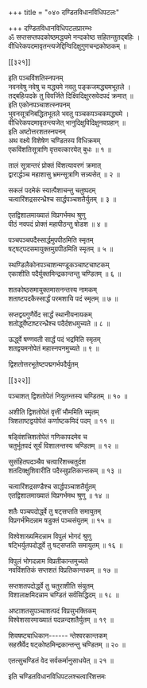 +++
title = "०४० दण्डितविधानविधिपटलः"

+++
दण्डितविधानविधिपटलप्रारम्भः  
ॐ सप्तसप्तपदकोष्ठमद्ध्यमे नन्दकोष्ठ सहितन्तुतद्बहिः ।  
वीधिरेकपदमावृतन्त्यजेद्दिग्विदिक्षुगुणचन्द्रकोष्ठकम् ॥  

[[३२१]]  

इति पञ्चविंशतिस्नपनम्  
नवनवेषु नवेषु च मद्ध्यमे नवतु पङ्कजमद्ध्यमभूतले ।  
तद्बहिःपदके तु विवर्जिते दिक्ष्विदिक्षुरसवेदपदं क्रमात् ॥  
इति एकोनपञ्चाशत्स्नपनम्  
भुवनसूत्रनिबद्धितभूतले भवतु पञ्चकपञ्चकमद्ध्यमे ।  
वीधिरेकपदमावृतन्त्यजेत् भानुदिक्षुविदिक्षुनवग्रहान् ॥  
इति अष्टोत्तरशतस्नपनम्  
अथ वक्ष्ये विशेषेण चण्डितस्य विधिक्रमम्  
एकविंशतिसूत्राणि वृत्तवत्कारयेत् बुधः ॥ १ ॥


तालं सूत्रान्तरं प्रोक्तं विंशत्यावरणं क्रमात्  
द्वारार्द्धञ्च महाशासु भ्रमन्सूत्राणि सन्न्यसेत् ॥ २ ॥


सकलं पदमेकं स्यात्पैशाचन्तु चतुष्पदम्  
चत्वारिंशद्रसरन्ध्रैश्च सार्द्धपञ्चशतैर्युतम् ॥ ३ ॥


एतद्विशालमाख्यातं विप्रगर्भमथ श्रुणु  
पीठं नवपदं प्रोक्तं महापीठन्तु षोडश ॥ ४ ॥


पञ्चपञ्चपदैस्सार्द्धमुपपीठमिति स्मृतम्  
षट्षट्पदसमायुक्तमुग्रपीठमिति स्मृतम् ॥ ५ ॥


स्थण्डिलैकोनपञ्चाशन्मण्डूकञ्चाष्टचाष्टकम्  
एकाशीति पदैर्युक्तमिन्द्रकान्तन्तु चण्डितम् ॥ ६ ॥


शतकोष्ठसमायुक्तमासनन्तस्य नामकम्  
शताष्टपदकैस्सार्द्धं परमशायि पदं स्मृतम् ॥ ७ ॥


सप्तद्वयगुणैर्वेद सार्द्धं स्थानीयनायकम्  
शतोर्द्ध्वेष्टाष्टरन्ध्रैश्च पदैर्दशधमुच्यते ॥ ८ ॥


ऊर्द्ध्वे षण्णवती सार्द्धं पदं भद्रमिति स्मृतम्  
शतद्वयमनोपेतं महास्नपनमुच्यते ॥ ९ ॥


द्विशतोत्तरभूतेष्टपद्मगर्भपदैर्युतम्  

[[३२२]]  

पञ्चाशत् द्विशतोपेतं नियुतन्तस्य चण्डितम् ॥ १० ॥


अशीति द्विशतोपेतं वृत्तीं भौममिति स्मृतम्  
त्रिशताष्टद्वयोपेतं कर्णाष्टकमिदं पदम् ॥ ११ ॥


षड्विंशत्त्रिशतोपेतं गणिकापदमेव च  
चतुर्भूतपदं सूर्यं विशालन्तस्य चण्डितम् ॥ १२ ॥


सुसंहितपदञ्चैव चत्वारिंशच्चतुर्दश  
शतदिक्क्षुशिवारीति पदैस्सुप्रतिकान्तकम् ॥ १३ ॥


चत्वारिंशद्रसण्डैश्च सार्द्धपञ्चाशतैर्युतम्  
एतद्विशालमाख्यातं विप्रगर्भमथ श्रुणु ॥ १४ ॥


शतैः पञ्चपदोर्द्ध्वे तु षट्सप्तति समायुतम्  
विप्रगर्भमिदन्नाम षडुक्तं पञ्चसंयुतम् ॥ १५ ॥


विश्वेशाख्यमिदन्नाम विपुलं भोगदं श्रुणु  
षट्भिर्युतपदोर्द्ध्वे तु षट्सप्तति समायुतम् ॥ १६ ॥


विपुलं भोगदन्नाम विप्रतीकान्तमुच्यते  
नवविंशतिकं सप्तशतं विप्रतिकान्तकम् ॥ १७ ॥


सप्तशतपदोर्द्ध्वे तु चतुराशीति संयुतम्  
विशालाक्षमिदन्नाम चण्डितं सर्वसिद्धिदम् ॥ १८ ॥


अष्टाशतसुपञ्चाशत्पदं विप्रसुभक्तिकम्  
विश्वेशसारमाख्यातं पदन्नन्दशतैर्युतम् ॥ १९ ॥


शिवषष्ट्याधिकान------ न्तेश्वरकान्तकम्  
सहस्रैर्वेद षट्कोष्ठमिन्द्रकान्तन्तु चण्डितम् ॥ २० ॥


एतत्सुचण्डितं वेद सर्वकर्मानुसाधयेत् ॥ २१ ॥


इति चण्डितविधानविधिपटलश्चत्वारिंशत्तमः  
